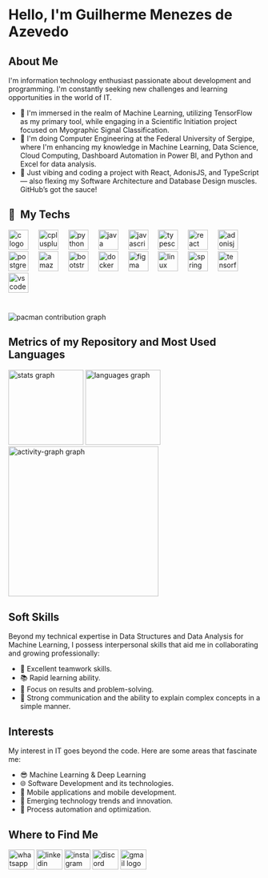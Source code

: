 # Hello, I'm Guilherme Menezes de Azevedo

## About Me
I'm information technology enthusiast passionate about development and programming. I'm constantly seeking new challenges and learning opportunities in the world of IT.

- 🔭 I'm immersed in the realm of Machine Learning, utilizing TensorFlow as my primary tool, while engaging in a Scientific Initiation project focused on Myographic Signal Classification.
- 🌱 I'm doing Computer Engineering at the Federal University of Sergipe, where I'm enhancing my knowledge in Machine Learning, Data Science, Cloud Computing, Dashboard Automation in Power BI, and Python and Excel for data analysis.
- 🚀 Just vibing and coding a project with React, AdonisJS, and TypeScript — also flexing my Software Architecture and Database Design muscles. GitHub’s got the sauce!

## 🧰 &nbsp;My Techs
<div align="left">
  <img src="https://cdn.jsdelivr.net/gh/devicons/devicon/icons/c/c-original.svg" height="40" alt="c logo"  />
  <img width="12" />
  <img src="https://cdn.jsdelivr.net/gh/devicons/devicon/icons/cplusplus/cplusplus-original.svg" height="40" alt="cplusplus logo"  />
  <img width="12" />
  <img src="https://cdn.jsdelivr.net/gh/devicons/devicon/icons/python/python-original.svg" height="40" alt="python logo"  />
  <img width="12" />
  <img src="https://cdn.jsdelivr.net/gh/devicons/devicon/icons/java/java-original.svg" height="40" alt="java logo"  />
  <img width="12" />
  <img src="https://cdn.jsdelivr.net/gh/devicons/devicon/icons/javascript/javascript-original.svg" height="40" alt="javascript logo"  />
  <img width="12" />
  <img src="https://cdn.jsdelivr.net/gh/devicons/devicon/icons/typescript/typescript-original.svg" height="40" alt="typescript logo"  />
  <img width="12" />
  <img src="https://cdn.jsdelivr.net/gh/devicons/devicon/icons/react/react-original.svg" height="40" alt="react logo"  />
  <img width="12" />
  <img src="https://cdn.jsdelivr.net/gh/devicons/devicon/icons/adonisjs/adonisjs-original.svg" height="40" alt="adonisjs logo"  />
  <img width="12" />
  <img src="https://cdn.jsdelivr.net/gh/devicons/devicon/icons/postgresql/postgresql-original.svg" height="40" alt="postgresql logo"  />
  <img width="12" />
  <img src="https://cdn.jsdelivr.net/gh/devicons/devicon/icons/amazonwebservices/amazonwebservices-line-wordmark.svg" height="40" alt="amazonwebservices logo"  />
  <img width="12" />
  <img src="https://cdn.jsdelivr.net/gh/devicons/devicon/icons/bootstrap/bootstrap-original.svg" height="40" alt="bootstrap logo"  />
  <img width="12" />
  <img src="https://cdn.jsdelivr.net/gh/devicons/devicon/icons/docker/docker-original.svg" height="40" alt="docker logo"  />
  <img width="12" />
  <img src="https://cdn.jsdelivr.net/gh/devicons/devicon/icons/figma/figma-original.svg" height="40" alt="figma logo"  />
  <img width="12" />
  <img src="https://cdn.jsdelivr.net/gh/devicons/devicon/icons/linux/linux-original.svg" height="40" alt="linux logo"  />
  <img width="12" />
  <img src="https://cdn.jsdelivr.net/gh/devicons/devicon/icons/spring/spring-original.svg" height="40" alt="spring logo"  />
  <img width="12" />
  <img src="https://cdn.jsdelivr.net/gh/devicons/devicon/icons/tensorflow/tensorflow-original.svg" height="40" alt="tensorflow logo"  />
  <img width="12" />
  <img src="https://cdn.jsdelivr.net/gh/devicons/devicon/icons/vscode/vscode-original.svg" height="40" alt="vscode logo"  />
</div>

###

<br clear="both">

<picture>
  <source media="(prefers-color-scheme: dark)" srcset="https://raw.githubusercontent.com/guilhermeazevedo13/guilhermeazevedo13/output/pacman-contribution-graph-dark.svg">
  <source media="(prefers-color-scheme: light)" srcset="https://raw.githubusercontent.com/guilhermeazevedo13/guilhermeazevedo13/output/pacman-contribution-graph.svg">
  <img alt="pacman contribution graph" src="https://raw.githubusercontent.com/guilhermeazevedo13/guilhermeazevedo13/output/pacman-contribution-graph.svg">
</picture>

###

## Metrics of my Repository and Most Used Languages
<div align="left">
  <img src="https://github-readme-stats.vercel.app/api?username=guilhermeazevedo13&hide_title=false&hide_rank=false&show_icons=true&include_all_commits=true&count_private=true&disable_animations=false&theme=blue-green&locale=en&hide_border=false&order=1" height="150" alt="stats graph"  />
  <img src="https://github-readme-stats.vercel.app/api/top-langs?username=guilhermeazevedo13&locale=en&hide_title=false&layout=compact&card_width=320&langs_count=5&theme=blue-green&hide_border=false&order=2" height="150" alt="languages graph"  />
  <img src="https://github-readme-activity-graph.vercel.app/graph?username=guilhermeazevedo13&radius=16&theme=github-dark&area=true&order=5" height="300" alt="activity-graph graph"  />
</div>

###

## Soft Skills
Beyond my technical expertise in Data Structures and Data Analysis for Machine Learning, I possess interpersonal skills that aid me in collaborating and growing professionally:

- 🤝 Excellent teamwork skills.
- 📚 Rapid learning ability.
- 🎯 Focus on results and problem-solving.
- 📢 Strong communication and the ability to explain complex concepts in a simple manner.

## Interests
My interest in IT goes beyond the code. Here are some areas that fascinate me:

- 😎 Machine Learning & Deep Learning
- 🌐 Software Development and its technologies.
- 📱 Mobile applications and mobile development.
- 🚀 Emerging technology trends and innovation.
- 🧩 Process automation and optimization.

## Where to Find Me
<div align="left">
  <img src="https://raw.githubusercontent.com/maurodesouza/profile-readme-generator/master/src/assets/icons/social/whatsapp/default.svg" width="52" height="40" alt="whatsapp logo"  />
  <img src="https://raw.githubusercontent.com/maurodesouza/profile-readme-generator/master/src/assets/icons/social/linkedin/default.svg" width="52" height="40" alt="linkedin logo"  />
  <img src="https://raw.githubusercontent.com/maurodesouza/profile-readme-generator/master/src/assets/icons/social/instagram/default.svg" width="52" height="40" alt="instagram logo"  />
  <img src="https://raw.githubusercontent.com/maurodesouza/profile-readme-generator/master/src/assets/icons/social/discord/default.svg" width="52" height="40" alt="discord logo"  />
  <img src="https://raw.githubusercontent.com/maurodesouza/profile-readme-generator/master/src/assets/icons/social/gmail/default.svg" width="52" height="40" alt="gmail logo"  />
</div>

###


